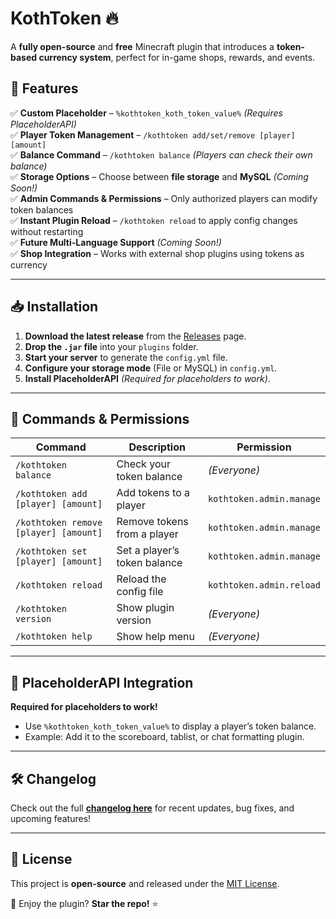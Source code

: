 # KothToken 🔥  
A **fully open-source** and **free** Minecraft plugin that introduces a **token-based currency system**, perfect for in-game shops, rewards, and events.  

## 📌 Features  
✅ **Custom Placeholder** – `%kothtoken_koth_token_value%` *(Requires PlaceholderAPI)*  
✅ **Player Token Management** – `/kothtoken add/set/remove [player] [amount]`  
✅ **Balance Command** – `/kothtoken balance` *(Players can check their own balance)*  
✅ **Storage Options** – Choose between **file storage** and **MySQL** *(Coming Soon!)*  
✅ **Admin Commands & Permissions** – Only authorized players can modify token balances  
✅ **Instant Plugin Reload** – `/kothtoken reload` to apply config changes without restarting  
✅ **Future Multi-Language Support** *(Coming Soon!)*  
✅ **Shop Integration** – Works with external shop plugins using tokens as currency  

---

## 📥 Installation  
1. **Download the latest release** from the [Releases](https://github.com/YourGitHub/KothToken/releases) page.  
2. **Drop the `.jar` file** into your `plugins` folder.  
3. **Start your server** to generate the `config.yml` file.  
4. **Configure your storage mode** (File or MySQL) in `config.yml`.  
5. **Install PlaceholderAPI** *(Required for placeholders to work)*.  

---

## 🔧 Commands & Permissions  
| Command | Description | Permission |
|---------|------------|------------|
| `/kothtoken balance` | Check your token balance | *(Everyone)* |
| `/kothtoken add [player] [amount]` | Add tokens to a player | `kothtoken.admin.manage` |
| `/kothtoken remove [player] [amount]` | Remove tokens from a player | `kothtoken.admin.manage` |
| `/kothtoken set [player] [amount]` | Set a player’s token balance | `kothtoken.admin.manage` |
| `/kothtoken reload` | Reload the config file | `kothtoken.admin.reload` |
| `/kothtoken version` | Show plugin version | *(Everyone)* |
| `/kothtoken help` | Show help menu | *(Everyone)* |

---

## 📢 PlaceholderAPI Integration  
**Required for placeholders to work!**  
- Use `%kothtoken_koth_token_value%` to display a player’s token balance.  
- Example: Add it to the scoreboard, tablist, or chat formatting plugin.  

---

## 🛠️ Changelog  
Check out the full **[changelog here](https://github.com/Balazs112/KothToken/CHANGELOG.md)** for recent updates, bug fixes, and upcoming features!  

---

## 📜 License  
This project is **open-source** and released under the [MIT License](LICENSE).  

🚀 Enjoy the plugin? **Star the repo!** ⭐  
